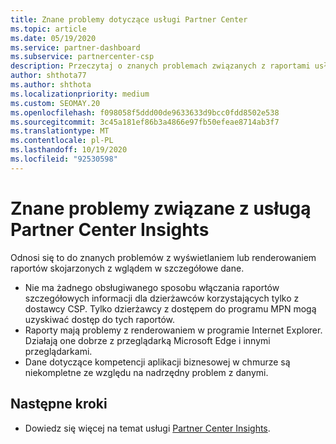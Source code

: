 ```yaml
---
title: Znane problemy dotyczące usługi Partner Center
ms.topic: article
ms.date: 05/19/2020
ms.service: partner-dashboard
ms.subservice: partnercenter-csp
description: Przeczytaj o znanych problemach związanych z raportami usługi Partner Center Insights (PCI). Informacje mogą obejmować znane problemy z renderowaniem lub ograniczenia sprawozdawczości.
author: shthota77
ms.author: shthota
ms.localizationpriority: medium
ms.custom: SEOMAY.20
ms.openlocfilehash: f098058f5ddd00de9633633d9bcc0fdd8502e538
ms.sourcegitcommit: 3c45a181ef86b3a4866e97fb50efeae8714ab3f7
ms.translationtype: MT
ms.contentlocale: pl-PL
ms.lasthandoff: 10/19/2020
ms.locfileid: "92530598"
---
```

# <a name="known-issues-with-partner-center-insights"></a>Znane problemy związane z usługą Partner Center Insights

Odnosi się to do znanych problemów z wyświetlaniem lub renderowaniem raportów skojarzonych z wglądem w szczegółowe dane.

- Nie ma żadnego obsługiwanego sposobu włączania raportów szczegółowych informacji dla dzierżawców korzystających tylko z dostawcy CSP. Tylko dzierżawcy z dostępem do programu MPN mogą uzyskiwać dostęp do tych raportów.
- Raporty mają problemy z renderowaniem w programie Internet Explorer. Działają one dobrze z przeglądarką Microsoft Edge i innymi przeglądarkami.
- Dane dotyczące kompetencji aplikacji biznesowej w chmurze są niekompletne ze względu na nadrzędny problem z danymi.

## <a name="next-steps"></a>Następne kroki

- Dowiedz się więcej na temat usługi [Partner Center Insights](partner-center-insights.md).
